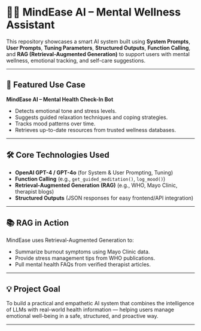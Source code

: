 
# 🧘‍♀️ MindEase AI – Mental Wellness Assistant

This repository showcases a smart AI system built using **System Prompts**, **User Prompts**, **Tuning Parameters**, **Structured Outputs**, **Function Calling**, and **RAG (Retrieval-Augmented Generation)** to support users with mental wellness, emotional tracking, and self-care suggestions.

---

## 🚀 Featured Use Case

**MindEase AI – Mental Health Check-In Bot**

- Detects emotional tone and stress levels.
- Suggests guided relaxation techniques and coping strategies.
- Tracks mood patterns over time.
- Retrieves up-to-date resources from trusted wellness databases.

---

## 🛠️ Core Technologies Used

- **OpenAI GPT-4 / GPT-4o** (for System & User Prompting, Tuning)
- **Function Calling** (e.g., `get_guided_meditation()`, `log_mood()`)
- **Retrieval-Augmented Generation (RAG)** (e.g., WHO, Mayo Clinic, therapist blogs)
- **Structured Outputs** (JSON responses for easy frontend/API integration)

---

## 📚 RAG in Action

MindEase uses Retrieval-Augmented Generation to:
- Summarize burnout symptoms using Mayo Clinic data.
- Provide stress management tips from WHO publications.
- Pull mental health FAQs from verified therapist articles.

---

## 💡 Project Goal

To build a practical and empathetic AI system that combines the intelligence of LLMs with real-world health information — helping users manage emotional well-being in a safe, structured, and proactive way.

---

